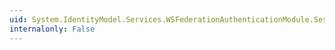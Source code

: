 ```yaml
---
uid: System.IdentityModel.Services.WSFederationAuthenticationModule.SessionSecurityTokenCreated
internalonly: False
---
```

